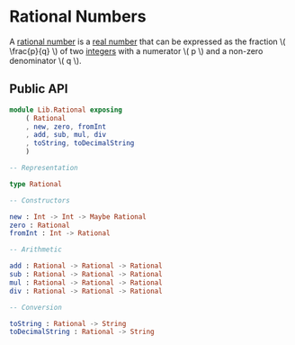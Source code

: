 # Rational Numbers

A [rational number](https://artofproblemsolving.com/wiki/index.php/Rational_number) is a [real number](https://artofproblemsolving.com/wiki/index.php/Real_number) that can be expressed as the fraction \\( \frac{p}{q} \\) of two [integers](https://artofproblemsolving.com/wiki/index.php/Integer) with a numerator \\( p \\) and a non-zero denominator \\( q \\).

## Public API

```elm
module Lib.Rational exposing
    ( Rational
    , new, zero, fromInt
    , add, sub, mul, div
    , toString, toDecimalString
    )

-- Representation

type Rational

-- Constructors

new : Int -> Int -> Maybe Rational
zero : Rational
fromInt : Int -> Rational

-- Arithmetic

add : Rational -> Rational -> Rational
sub : Rational -> Rational -> Rational
mul : Rational -> Rational -> Rational
div : Rational -> Rational -> Rational

-- Conversion

toString : Rational -> String
toDecimalString : Rational -> String
```
